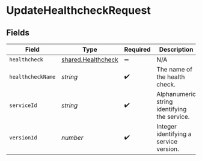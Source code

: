 # UpdateHealthcheckRequest


## Fields

| Field                                                    | Type                                                     | Required                                                 | Description                                              | Example                                                  |
| -------------------------------------------------------- | -------------------------------------------------------- | -------------------------------------------------------- | -------------------------------------------------------- | -------------------------------------------------------- |
| `healthcheck`                                            | [shared.Healthcheck](../../models/shared/healthcheck.md) | :heavy_minus_sign:                                       | N/A                                                      |                                                          |
| `healthcheckName`                                        | *string*                                                 | :heavy_check_mark:                                       | The name of the health check.                            | test-healthcheck                                         |
| `serviceId`                                              | *string*                                                 | :heavy_check_mark:                                       | Alphanumeric string identifying the service.             | SU1Z0isxPaozGVKXdv0eY                                    |
| `versionId`                                              | *number*                                                 | :heavy_check_mark:                                       | Integer identifying a service version.                   | 1                                                        |